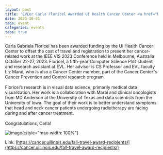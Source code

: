 ```yaml
---
layout: post
title: 'EVLer Carla Floricel Awarded UI Health Cancer Center <a href="https://cancer.uillinois.edu/fall-travel-award-recipients/">Fall 2023 Travel Award</a>'
date: 2023-10-01
tags: event
categories: events
tabs: true
---
```


Carla Gabriela Floricel has been awarded funding by the UI Health Cancer Center to offset the cost of travel and registration to present her cancer-related work at the IEEE VIS 2023 Conference held in Melbourne, Australia October 22-27, 2023.  Floricel, a fifth-year Computer Science PhD student and research assistant at EVL.  Her advisor is CS Professor and EVL faculty Liz Marai, who is also a Cancer Center member, part of the Cancer Center&rdquo;s Cancer Prevention and Control research program.<br><br>
Floricel&rsquo;s research is in visual data science, primarily medical data visualization.  Her work is a collaboration with Marai and clinical oncologists from MD Anderson at the University of Texas and data scientists from the University of Iowa.  The goal of their work is to better understand symptoms that head and neck cancer patients undergoing radiotherapy are facing during and after cancer treatment.<br><br>
Congratulations, Carla!

![image](https://www.evl.uic.edu/output/originals/uihealthcancercentertravelaward.png-srcw.jpg){:style="max-width: 100%"}


Link: [https://cancer.uillinois.edu/fall-travel-award-recipients/](https://cancer.uillinois.edu/fall-travel-award-recipients/)
